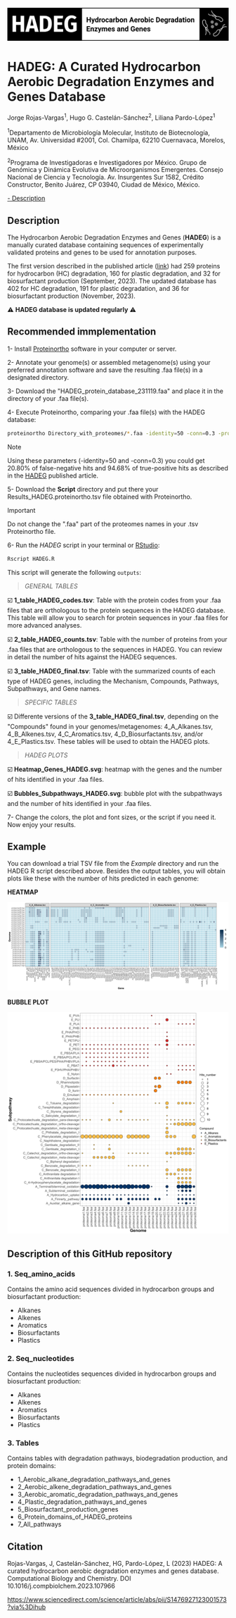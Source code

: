 ![HADEG](./logo_HADEG.png) 

# HADEG: A Curated Hydrocarbon Aerobic Degradation Enzymes and Genes Database

Jorge Rojas-Vargas<sup>1</sup>, Hugo G. Castelán-Sánchez<sup>2</sup>, Liliana Pardo-López<sup>1</sup>

<sup>1</sup>Departamento de Microbiología Molecular, Instituto de Biotecnología, UNAM, Av. Universidad #2001, Col. Chamilpa, 62210 Cuernavaca, Morelos, México

<sup>2</sup>Programa de Investigadoras e Investigadores por México. Grupo de Genómica y Dinámica Evolutiva de Microorganismos Emergentes. Consejo Nacional de Ciencia y Tecnología. Av. Insurgentes Sur 1582, Crédito Constructor, Benito Juárez, CP 03940, Ciudad de México, México.

[- Description](#Description)


## Description

The Hydrocarbon Aerobic Degradation Enzymes and Genes (**HADEG**) is a manually curated database containing sequences of experimentally validated proteins and genes to be used for annotation purposes. 

The first version described in the published article ([link](https://www.sciencedirect.com/science/article/abs/pii/S1476927123001573?via%3Dihub)) had 259 proteins for hydrocarbon (HC) degradation, 160 for plastic degradation, and 32 for biosurfactant production (September, 2023). The updated database has 402 for HC degradation, 191 for plastic degradation, and 36 for biosurfactant production (November, 2023). 

:warning: **HADEG database is updated regularly** :warning:

## Recommended immplementation

1- Install [Proteinortho](https://anaconda.org/bioconda/proteinortho) software in your computer or server.

2- Annotate your genome(s) or assembled metagenome(s) using your preferred annotation software and save the resulting .faa file(s) in a designated directory.

3- Download the "HADEG_protein_database_231119.faa" and place it in the directory of your .faa file(s).

4- Execute Proteinortho, comparing your .faa file(s) with the HADEG database: 
```sh
proteinortho Directory_with_proteomes/*.faa -identity=50 -conn=0.3 -project=Results_HADEG
```
> [!NOTE]
> Using these parameters (-identity=50 and -conn=0.3) you could get 20.80% of false-negative hits and 94.68% of true-positive hits as described in the [HADEG](https://www.sciencedirect.com/science/article/abs/pii/S1476927123001573?via%3Dihub) published article.

5- Download the **Script** directory and put there your Results_HADEG.proteinortho.tsv file obtained with Proteinortho. 
> [!IMPORTANT]
> Do not change the ".faa" part of the proteomes names in your .tsv Proteinortho file.

6- Run the *HADEG* script in your terminal or [RStudio](https://posit.co/download/rstudio-desktop/#download):
```sh
Rscript HADEG.R
```
This script will generate the following `outputs`:

> *GENERAL TABLES*

:ballot_box_with_check: **1_table_HADEG_codes.tsv**: Table with the protein codes from your .faa files that are orthologous to the protein sequences in the HADEG database. This table will allow you to search for protein sequences in your .faa files for more advanced analyses.

:ballot_box_with_check: **2_table_HADEG_counts.tsv**: Table with the number of proteins from your .faa files that are orthologous to the sequences in HADEG. You can review in detail the number of hits against the HADEG sequences.

:ballot_box_with_check: **3_table_HADEG_final.tsv**: Table with the summarized counts of each type of HADEG genes, including the Mechanism, Compounds, Pathways, Subpathways, and Gene names.


> *SPECIFIC TABLES*

:ballot_box_with_check: Differente versions of the **3_table_HADEG_final.tsv**, depending on the "Compounds" found in your genomes/metagenomes: 4_A_Alkanes.tsv, 4_B_Alkenes.tsv, 4_C_Aromatics.tsv, 4_D_Biosurfactants.tsv, and/or 4_E_Plastics.tsv. These tables will be used to obtain the HADEG plots.

> *HADEG PLOTS*

:ballot_box_with_check: **Heatmap_Genes_HADEG.svg**: heatmap with the genes and the number of hits identified in your .faa files.

:ballot_box_with_check: **Bubbles_Subpathways_HADEG.svg**: bubble plot with the subpathways and the number of hits identified in your .faa files.

7- Change the colors, the plot and font sizes, or the script if you need it. Now enjoy your results.

## Example

You can download a trial TSV file from the *Example* directory and run the HADEG R script described above. Besides the output tables, you will obtain plots like these with the number of hits predicted in each genome:

**HEATMAP**

![HADEG](./Heatmap_Genes_HADEG.png) 

**BUBBLE PLOT**

![HADEG](./Bubbles_Subpathways_HADEG.png) 

## Description of this GitHub repository

### 1. Seq_amino_acids

Contains the amino acid sequences divided in hydrocarbon groups and biosurfactant production:

- Alkanes
- Alkenes
- Aromatics
- Biosurfactants
- Plastics

### 2. Seq_nucleotides

Contains the nucleotides sequences divided in hydrocarbon groups and biosurfactant production:

- Alkanes
- Alkenes
- Aromatics
- Biosurfactants
- Plastics

### 3. Tables

Contains tables with degradation pathways, biodegradation production, and protein domains:

- 1_Aerobic_alkane_degradation_pathways_and_genes
- 2_Aerobic_alkene_degradation_pathways_and_genes
- 3_Aerobic_aromatic_degradation_pathways_and_genes
- 4_Plastic_degradation_pathways_and_genes
- 5_Biosurfactant_production_genes
- 6_Protein_domains_of_HADEG_proteins
- 7_All_pathways


## Citation

Rojas-Vargas, J, Castelán-Sánchez, HG, Pardo-López, L (2023) HADEG: A curated hydrocarbon aerobic degradation enzymes and genes database. Computational Biology and Chemistry. DOI 10.1016/j.compbiolchem.2023.107966

https://www.sciencedirect.com/science/article/abs/pii/S1476927123001573?via%3Dihub
